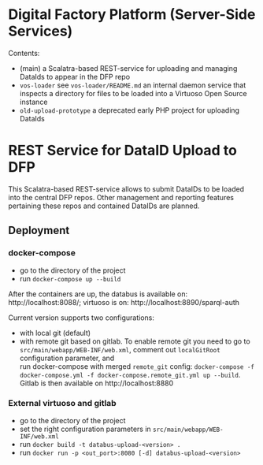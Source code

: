 # Digital Factory Platform (Server-Side Services) #

Contents:

* (main) a Scalatra-based REST-service for uploading and managing DataIds to appear in
 the DFP repo 
* `vos-loader` see `vos-loader/README.md` an internal daemon service that inspects a directory for files to be loaded 
 into a Virtuoso Open Source instance
* `old-upload-prototype` a deprecated early PHP project for uploading DataIds 


# REST Service for DataID Upload to DFP #

This Scalatra-based REST-service allows to submit DataIDs to be loaded into the central
DFP repos. Other management and reporting features pertaining these repos and contained 
DataIDs are planned.

## Deployment
### docker-compose

- go to the directory of the project
- run `docker-compose up --build`

After the containers are up, the databus is available on: http://localhost:8088/;
virtuoso is on: http://localhost:8890/sparql-auth

Current version supports two configurations:
- with local git (default)
- with remote git based on gitlab. 
To enable remote git you need to go to `src/main/webapp/WEB-INF/web.xml`, 
comment out `localGitRoot` configuration parameter, and  
run docker-compose with merged `remote_git` config: `docker-compose -f docker-compose.yml -f docker-compose.remote_git.yml up --build`. 
Gitlab is then available on http://localhost:8880 

### External virtuoso and gitlab
- go to the directory of the project
- set the right configuration parameters in `src/main/webapp/WEB-INF/web.xml`
- run `docker build -t databus-upload-<version> .`
- run `docker run -p <out_port>:8080 [-d] databus-upload-<version>`

